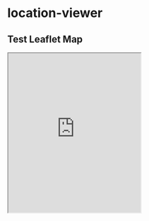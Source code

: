 # location-viewer

## Test Leaflet Map
<iframe src="https://htmlpreview.github.io/?https://github.com/Doesystem/location-viewer/blob/main/example-leaflet-map.html" style="height: 360px;"></iframe>